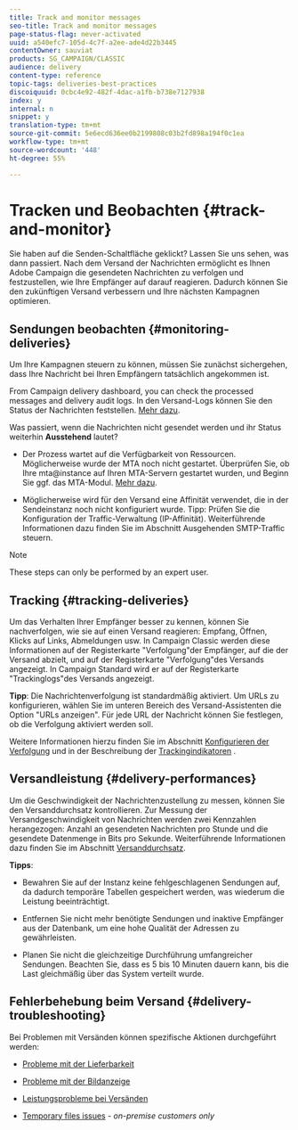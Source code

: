 ```yaml
---
title: Track and monitor messages
seo-title: Track and monitor messages
page-status-flag: never-activated
uuid: a540efc7-105d-4c7f-a2ee-ade4d22b3445
contentOwner: sauviat
products: SG_CAMPAIGN/CLASSIC
audience: delivery
content-type: reference
topic-tags: deliveries-best-practices
discoiquuid: 0cbc4e92-482f-4dac-a1fb-b738e7127938
index: y
internal: n
snippet: y
translation-type: tm+mt
source-git-commit: 5e6ecd636ee0b2199808c03b2fd898a194f0c1ea
workflow-type: tm+mt
source-wordcount: '448'
ht-degree: 55%

---
```



# Tracken und Beobachten {#track-and-monitor}

Sie haben auf die Senden-Schaltfläche geklickt? Lassen Sie uns sehen, was dann passiert. Nach dem Versand der Nachrichten ermöglicht es Ihnen Adobe Campaign die gesendeten Nachrichten zu verfolgen und festzustellen, wie Ihre Empfänger auf darauf reagieren. Dadurch können Sie den zukünftigen Versand verbessern und Ihre nächsten Kampagnen optimieren.

## Sendungen beobachten {#monitoring-deliveries}

Um Ihre Kampagnen steuern zu können, müssen Sie zunächst sichergehen, dass Ihre Nachricht bei Ihren Empfängern tatsächlich angekommen ist.

From Campaign delivery dashboard, you can check the processed messages and delivery audit logs.
In den Versand-Logs können Sie den Status der Nachrichten feststellen. [Mehr dazu](../../delivery/using/monitoring-a-delivery.md#delivery-dashboard).

Was passiert, wenn die Nachrichten nicht gesendet werden und ihr Status weiterhin **Ausstehend** lautet?

* Der Prozess wartet auf die Verfügbarkeit von Ressourcen. Möglicherweise wurde der MTA noch nicht gestartet.
Überprüfen Sie, ob Ihre mta@instance auf Ihren MTA-Servern gestartet wurden, und Beginn Sie ggf. das MTA-Modul. [Mehr dazu](../../production/using/administration.md).

* Möglicherweise wird für den Versand eine Affinität verwendet, die in der Sendeinstanz noch nicht konfiguriert wurde.
Tipp: Prüfen Sie die Konfiguration der Traffic-Verwaltung (IP-Affinität). Weiterführende Informationen dazu finden Sie im Abschnitt Ausgehenden SMTP-Traffic steuern.

>[!NOTE]
>
>These steps can only be performed by an expert user.

## Tracking {#tracking-deliveries}

Um das Verhalten Ihrer Empfänger besser zu kennen, können Sie nachverfolgen, wie sie auf einen Versand reagieren: Empfang, Öffnen, Klicks auf Links, Abmeldungen usw. In Campaign Classic werden diese Informationen auf der Registerkarte &quot;Verfolgung&quot;der Empfänger, auf die der Versand abzielt, und auf der Registerkarte &quot;Verfolgung&quot;des Versands angezeigt. In Campaign Standard wird er auf der Registerkarte &quot;Trackinglogs&quot;des Versands angezeigt.

**Tipp**: Die Nachrichtenverfolgung ist standardmäßig aktiviert. Um URLs zu konfigurieren, wählen Sie im unteren Bereich des Versand-Assistenten die Option &quot;URLs anzeigen&quot;. Für jede URL der Nachricht können Sie festlegen, ob die Verfolgung aktiviert werden soll.

Weitere Informationen hierzu finden Sie im Abschnitt [Konfigurieren der Verfolgung](../../delivery/using/how-to-configure-tracked-links.md) und in der Beschreibung der [Trackingindikatoren](../../reporting/using/delivery-reports.md#tracking-indicators) .

## Versandleistung {#delivery-performances}

Um die Geschwindigkeit der Nachrichtenzustellung zu messen, können Sie den Versanddurchsatz kontrollieren. Zur Messung der Versandgeschwindigkeit von Nachrichten werden zwei Kennzahlen herangezogen: Anzahl an gesendeten Nachrichten pro Stunde und die gesendete Datenmenge in Bits pro Sekunde. Weiterführende Informationen dazu finden Sie im Abschnitt [Versanddurchsatz](../../reporting/using/global-reports.md#delivery-throughput).

**Tipps**:

* Bewahren Sie auf der Instanz keine fehlgeschlagenen Sendungen auf, da dadurch temporäre Tabellen gespeichert werden, was wiederum die Leistung beeinträchtigt.

* Entfernen Sie nicht mehr benötigte Sendungen und inaktive Empfänger aus der Datenbank, um eine hohe Qualität der Adressen zu gewährleisten.

* Planen Sie nicht die gleichzeitige Durchführung umfangreicher Sendungen. Beachten Sie, dass es 5 bis 10 Minuten dauern kann, bis die Last gleichmäßig über das System verteilt wurde.

## Fehlerbehebung beim Versand {#delivery-troubleshooting}

Bei Problemen mit Versänden können spezifische Aktionen durchgeführt werden:

* [Probleme mit der Lieferbarkeit](../../production/using/performance-and-throughput-issues.md#deliverability_issues)

* [Probleme mit der Bildanzeige](../../production/using/image-display-issues.md)

* [Leistungsprobleme bei Versänden](../../delivery/using/monitoring-a-delivery.md#performance_issues)

* [Temporary files issues](../../production/using/temporary-files.md) - *on-premise customers only*
